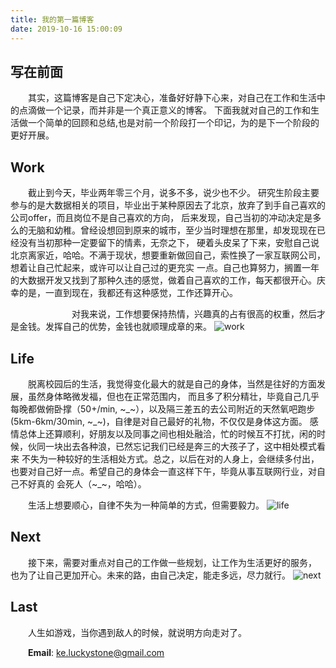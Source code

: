 ```yaml
---
title: 我的第一篇博客
date: 2019-10-16 15:00:09
---
```

## **写在前面**
&emsp;&emsp;其实，这篇博客是自己下定决心，准备好好静下心来，对自己在工作和生活中的点滴做一个记录，而并非是一个真正意义的博客。
下面我就对自己的工作和生活做一个简单的回顾和总结,也是对前一个阶段打一个印记，为的是下一个阶段的更好开展。  

## **Work**
&emsp;&emsp;截止到今天，毕业两年零三个月，说多不多，说少也不少。
研究生阶段主要参与的是大数据相关的项目，毕业出于某种原因去了北京，放弃了到手自己喜欢的公司offer，而且岗位不是自己喜欢的方向，
后来发现，自己当初的冲动决定是多么的无脑和幼稚。曾经设想回到原来的城市，至少当时理想在那里，却发现现在已经没有当初那种一定要留下的情素，无奈之下，
硬着头皮呆了下来，安慰自己说北京离家近，哈哈。不满于现状，想要重新做回自己，索性换了一家互联网公司，想着让自己忙起来，或许可以让自己过的更充实
一点。自己也算努力，搁置一年的大数据开发又找到了那种久违的感觉，做着自己喜欢的工作，每天都很开心。庆幸的是，一直到现在，我都还有这种感觉，工作还算开心。

&emsp;&emsp;&emsp;&emsp;&emsp;&emsp;&emsp;对我来说，工作想要保持热情，兴趣真的占有很高的权重，然后才是金钱。发挥自己的优势，金钱也就顺理成章的来。
![work](https://github.com/luckystoneke/luckystoneke.github.io/blob/master/assets/images/work.jpg)  

## **Life**
&emsp;&emsp;脱离校园后的生活，我觉得变化最大的就是自己的身体，当然是往好的方面发展，虽然身体略微发福，但也在正常范围内，
而且多了积分精壮，毕竟自己几乎每晚都做俯卧撑（50+/min, ~_~），以及隔三差五的去公司附近的天然氧吧跑步(5km-6km/30min, ~_~)，自律是对自己最好的礼物，不仅仅是身体这方面。
感情总体上还算顺利，好朋友以及同事之间也相处融洽，忙的时候互不打扰，闲的时候，伙同一块出去各种浪，已然忘记我们已经是奔三的大孩子了，这中相处模式看来
不失为一种较好的生活相处方式。总之，以后在对的人身上，会继续多付出，也要对自己好一点。希望自己的身体会一直这样下午，毕竟从事互联网行业，对自己不好真的
会死人（~_~，哈哈）。

&emsp;&emsp;生活上想要顺心，自律不失为一种简单的方式，但需要毅力。
![life](https://github.com/luckystoneke/luckystoneke.github.io/blob/master/assets/images/life.jpg) 

## **Next**
&emsp;&emsp;接下来，需要对重点对自己的工作做一些规划，让工作为生活更好的服务，
也为了让自己更加开心。未来的路，由自己决定，能走多远，尽力就行。
![next](https://github.com/luckystoneke/luckystoneke.github.io/blob/master/assets/images/plan.jpg) 

## **Last**
&emsp;&emsp;人生如游戏，当你遇到敌人的时候，就说明方向走对了。

&emsp;&emsp;**Email**: ke.luckystone@gmail.com

